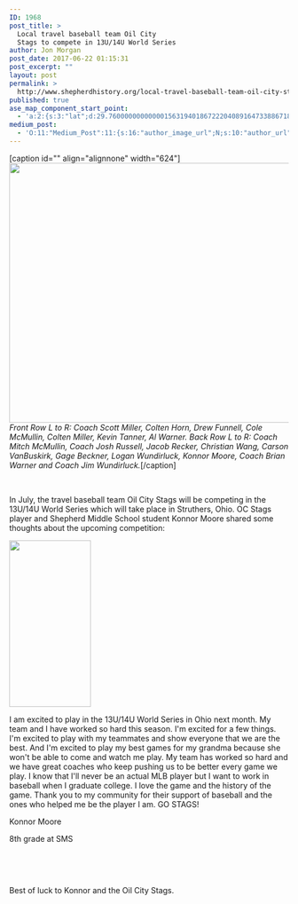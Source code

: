 ```yaml
---
ID: 1968
post_title: >
  Local travel baseball team Oil City
  Stags to compete in 13U/14U World Series
author: Jon Morgan
post_date: 2017-06-22 01:15:31
post_excerpt: ""
layout: post
permalink: >
  http://www.shepherdhistory.org/local-travel-baseball-team-oil-city-stags-to-complete-in-13u14u-world-series/
published: true
ase_map_component_start_point:
  - 'a:2:{s:3:"lat";d:29.760000000000001563194018672220408916473388671875;s:3:"lng";d:-95.3799999999999954525264911353588104248046875;}'
medium_post:
  - 'O:11:"Medium_Post":11:{s:16:"author_image_url";N;s:10:"author_url";N;s:11:"byline_name";N;s:12:"byline_email";N;s:10:"cross_link";s:2:"no";s:2:"id";N;s:21:"follower_notification";s:3:"yes";s:7:"license";s:19:"all-rights-reserved";s:14:"publication_id";s:12:"881fb60cdbf3";s:6:"status";s:4:"none";s:3:"url";N;}'
---
```

[caption id="" align="alignnone" width="624"]<img src="http://www.shepherdhistory.org/wp-content/uploads/2017/06/null-46.jpeg" alt="" width="624" height="468" /> <em>Front Row L to R: Coach Scott Miller, Colten Horn, Drew Funnell, Cole McMullin, Colten Miller, Kevin Tanner, Al Warner. Back Row L to R: Coach Mitch McMullin, Coach Josh Russell, Jacob Recker, Christian Wang, Carson VanBuskirk, Gage Beckner, Logan Wundirluck, Konnor Moore, Coach Brian Warner and Coach Jim Wundirluck.</em>[/caption]

&nbsp;

In July, the travel baseball team Oil City Stags will be competing in the 13U/14U World Series which will take place in Struthers, Ohio. OC Stags player and Shepherd Middle School student Konnor Moore shared some thoughts about the upcoming competition:

<img class="size-medium wp-image-1971 alignleft" src="http://www.shepherdhistory.org/wp-content/uploads/2017/06/19402483_10214128871204797_2029976315_o-147x300.jpg" alt="" width="147" height="300" />

I am excited to play in the 13U/14U World Series in Ohio next month. My team and I have worked so hard this season. I'm excited for a few things. I'm excited to play with my teammates and show everyone that we are the best. And I'm excited to play my best games for my grandma because she won't be able to come and watch me play. My team has worked so hard and we have great coaches who keep pushing us to be better every game we play. I know that I'll never be an actual MLB player but I want to work in baseball when I graduate college. I love the game and the history of the game. Thank you to my community for their support of baseball and the ones who helped me be the player I am. GO STAGS!

Konnor Moore

8th grade at SMS

&nbsp;

&nbsp;

Best of luck to Konnor and the Oil City Stags.